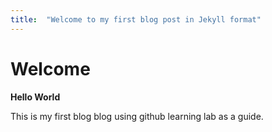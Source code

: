 ```yaml
---
title:  "Welcome to my first blog post in Jekyll format"
---
```


# Welcome

**Hello World**

This is my first blog blog using github learning lab as a guide.
